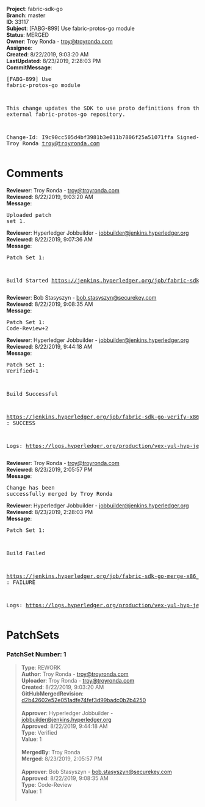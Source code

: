 <strong>Project</strong>: fabric-sdk-go<br><strong>Branch</strong>: master<br><strong>ID</strong>: 33117<br><strong>Subject</strong>: [FABG-899] Use fabric-protos-go module<br><strong>Status</strong>: MERGED<br><strong>Owner</strong>: Troy Ronda - troy@troyronda.com<br><strong>Assignee</strong>:<br><strong>Created</strong>: 8/22/2019, 9:03:20 AM<br><strong>LastUpdated</strong>: 8/23/2019, 2:28:03 PM<br><strong>CommitMessage</strong>:<br><pre>[FABG-899] Use fabric-protos-go module

This change updates the SDK to use proto definitions from the external
fabric-protos-go repository.

Change-Id: I9c90cc505d4bf3981b3e011b7806f25a51071ffa
Signed-off-by: Troy Ronda <troy@troyronda.com>
</pre><h1>Comments</h1><strong>Reviewer</strong>: Troy Ronda - troy@troyronda.com<br><strong>Reviewed</strong>: 8/22/2019, 9:03:20 AM<br><strong>Message</strong>: <pre>Uploaded patch set 1.</pre><strong>Reviewer</strong>: Hyperledger Jobbuilder - jobbuilder@jenkins.hyperledger.org<br><strong>Reviewed</strong>: 8/22/2019, 9:07:36 AM<br><strong>Message</strong>: <pre>Patch Set 1:

Build Started https://jenkins.hyperledger.org/job/fabric-sdk-go-verify-x86_64/211/</pre><strong>Reviewer</strong>: Bob Stasyszyn - bob.stasyszyn@securekey.com<br><strong>Reviewed</strong>: 8/22/2019, 9:08:35 AM<br><strong>Message</strong>: <pre>Patch Set 1: Code-Review+2</pre><strong>Reviewer</strong>: Hyperledger Jobbuilder - jobbuilder@jenkins.hyperledger.org<br><strong>Reviewed</strong>: 8/22/2019, 9:44:18 AM<br><strong>Message</strong>: <pre>Patch Set 1: Verified+1

Build Successful 

https://jenkins.hyperledger.org/job/fabric-sdk-go-verify-x86_64/211/ : SUCCESS

Logs: https://logs.hyperledger.org/production/vex-yul-hyp-jenkins-3/fabric-sdk-go-verify-x86_64/211</pre><strong>Reviewer</strong>: Troy Ronda - troy@troyronda.com<br><strong>Reviewed</strong>: 8/23/2019, 2:05:57 PM<br><strong>Message</strong>: <pre>Change has been successfully merged by Troy Ronda</pre><strong>Reviewer</strong>: Hyperledger Jobbuilder - jobbuilder@jenkins.hyperledger.org<br><strong>Reviewed</strong>: 8/23/2019, 2:28:03 PM<br><strong>Message</strong>: <pre>Patch Set 1:

Build Failed 

https://jenkins.hyperledger.org/job/fabric-sdk-go-merge-x86_64/55/ : FAILURE

Logs: https://logs.hyperledger.org/production/vex-yul-hyp-jenkins-3/fabric-sdk-go-merge-x86_64/55</pre><h1>PatchSets</h1><h3>PatchSet Number: 1</h3><blockquote><strong>Type</strong>: REWORK<br><strong>Author</strong>: Troy Ronda - troy@troyronda.com<br><strong>Uploader</strong>: Troy Ronda - troy@troyronda.com<br><strong>Created</strong>: 8/22/2019, 9:03:20 AM<br><strong>GitHubMergedRevision</strong>: [d2b42602e52e051adfe74fef3d99badc0b2b4250](https://github.com/hyperledger-gerrit-archive/fabric-sdk-go/commit/d2b42602e52e051adfe74fef3d99badc0b2b4250)<br><br><strong>Approver</strong>: Hyperledger Jobbuilder - jobbuilder@jenkins.hyperledger.org<br><strong>Approved</strong>: 8/22/2019, 9:44:18 AM<br><strong>Type</strong>: Verified<br><strong>Value</strong>: 1<br><br><strong>MergedBy</strong>: Troy Ronda<br><strong>Merged</strong>: 8/23/2019, 2:05:57 PM<br><br><strong>Approver</strong>: Bob Stasyszyn - bob.stasyszyn@securekey.com<br><strong>Approved</strong>: 8/22/2019, 9:08:35 AM<br><strong>Type</strong>: Code-Review<br><strong>Value</strong>: 1<br><br></blockquote>